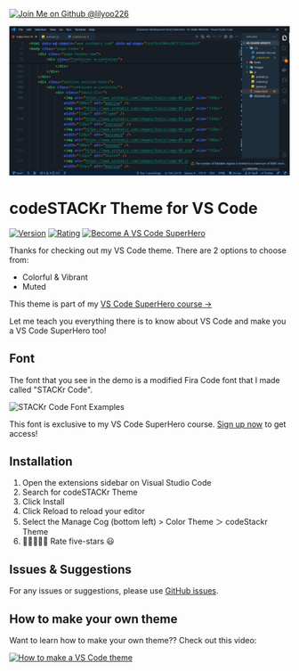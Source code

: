 [![Join Me on Github @lilyoo226](https://img.shields.io/badge/-Become%20A%20VS%20Code%20SuperHero%20%E2%86%92-gray.svg?colorB=ff652f)](https://github.com/lilyoo226)

[![codeSTACKr Theme Demo](./images/1.jpg)](https://github.com/lilyoo226)

# codeSTACKr Theme for VS Code

[![Version](https://vsmarketplacebadge.apphb.com/version/codeSTACKr.codestackr-theme.svg?subject=codeSTACKr%20Theme&colorA=09131b&colorB=ff652f)](https://marketplace.visualstudio.com/items?itemName=codeSTACKr.codestackr-theme)
[![Rating](https://vsmarketplacebadge.apphb.com/rating-short/codeSTACKr.codestackr-theme.svg?label=Ratings&colorA=09131b&colorB=ff652f)](https://marketplace.visualstudio.com/items?itemName=codeSTACKr.codestackr-theme&ssr=false#review-details)
[![Become A VS Code SuperHero](https://img.shields.io/badge/-Become%20A%20VS%20Code%20SuperHero%20%E2%86%92-gray.svg?colorB=ff652f)](https://vsCodeHero.com)

Thanks for checking out my VS Code theme. There are 2 options to choose from:

- Colorful & Vibrant
- Muted

This theme is part of my [VS Code SuperHero course →](https://vsCodeHero.com)

Let me teach you everything there is to know about VS Code and make you a VS Code SuperHero too!

## Font

The font that you see in the demo is a modified Fira Code font that I made called "STACKr Code".

![STACKr Code Font Examples](https://raw.githubusercontent.com/codeSTACKr/codestackr-vscode-theme/master/images/stackr-code-font.png)

This font is exclusive to my VS Code SuperHero course. [Sign up now](https://vsCodeHero.com) to get access!

## Installation

1. Open the extensions sidebar on Visual Studio Code
1. Search for codeSTACKr Theme
1. Click Install
1. Click Reload to reload your editor
1. Select the Manage Cog (bottom left) > Color Theme ＞ codeStackr Theme
1. 🌟🌟🌟🌟🌟 Rate five-stars 😃

## Issues & Suggestions

For any issues or suggestions, please use [GitHub issues](https://github.com/codestackr/codestackr-vscode-theme/issues).

## How to make your own theme

Want to learn how to make your own theme?? Check out this video:

[![How to make a VS Code theme](https://img.youtube.com/vi/QCqWzb-9Sy8/0.jpg)](https://www.youtube.com/watch?v=QCqWzb-9Sy8)